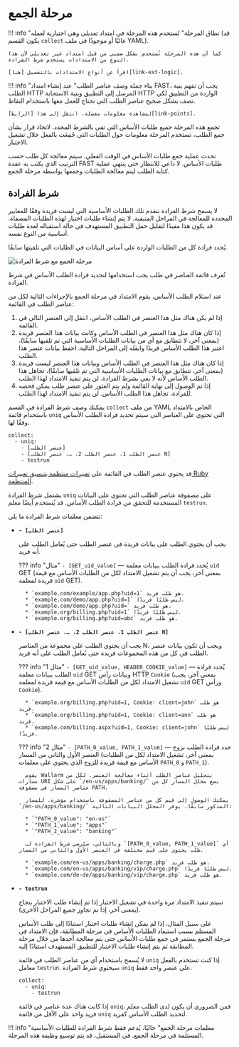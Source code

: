 [link-points]:          points/intro.md
[link-ruby-regexp]:     http://ruby-doc.org/core-2.6.1/doc/regexp_rdoc.html
[link-ext-logic]:       logic.md

[img-collect-uniq]:    ../../images/fast/dsl/en/phases/collect-uniq.png

# مرحلة الجمع

!!! info "نطاق المرحلة"
    تُستخدم هذه المرحلة في امتداد تعديلي وهي اختيارية لعمله (قد يكون القسم `collect` غائبًا أو موجودًا في ملف YAML).
    
    كما أن هذه المرحلة تُستخدم بشكل ضمني من قبل امتداد غير تعديلي لأن هذا النوع من الامتدادات يستخدم شرط الفرادة.
    
    اقرأ عن أنواع الامتدادات بالتفصيل [هنا][link-ext-logic].

!!! info "بناء جملة وصف عناصر الطلب"
    عند إنشاء امتداد FAST، يجب أن تفهم بنية الطلب HTTP المرسل إلى التطبيق وبنية الاستجابة HTTP الواردة من التطبيق لكي تصف بشكل صحيح عناصر الطلب التي تحتاج للعمل معها باستخدام النقاط.
    
    لمشاهدة معلومات مفصلة، انتقل إلى هذا [الرابط][link-points].

تجمع هذه المرحلة جميع طلبات الأساس التي تفي بالشرط المحدد. لاتخاذ قرار بشأن جمع الطلب، تستخدم المرحلة معلومات حول الطلبات التي جُمِعَت بالفعل خلال تشغيل الاختبار.

تحدث عملية جمع طلبات الأساس في الوقت الفعلي. سيتم معالجة كل طلب حسب الترتيب الذي يكتب به عقدة FAST طلبات الأساس. لا داعي للانتظار حتى ينتهي عملية كتابة الطلب ليتم معالجة الطلبات وجمعها بواسطة مرحلة الجمع.

## شرط الفرادة

لا يسمح شرط الفرادة بتقدم تلك الطلبات الأساسية التي ليست فريدة وفقًا للمعايير المحددة للمعالجة في المراحل المتبقية. لا يتم إنشاء طلبات اختبار لهذه الطلبات المصفاة. قد يكون هذا مفيدًا لتقليل حمل التطبيق المستهدف في حالة استقباله لعدة طلبات أساسية من النوع نفسه.

يُحدد فرادة كل من الطلبات الواردة على أساس البيانات في الطلبات التي تلقيتها سابقًا.

![مرحلة الجمع مع شرط الفرادة][img-collect-uniq]

تُعرف قائمة العناصر في طلب يجب استخدامها لتحديد فرادة الطلب الأساس في شرط الفرادة.

عند استلام الطلب الأساس، يقوم الامتداد في مرحلة الجمع بالإجراءات التالية لكل من عناصر الطلب في القائمة:
1. إذا لم يكن هناك مثل هذا العنصر في الطلب الأساس، انتقل إلى العنصر التالي في القائمة.
2. إذا كان هناك مثل هذا العنصر في الطلب الأساس وكانت بيانات هذا العنصر فريدة (بمعنى آخر، لا تتطابق مع أي من بيانات الطلبات الأساسية التي تم تلقيها سابقًا)، اعتبر هذا الطلب الأساس فريدًا وانقله إلى المراحل التالية. احفظ بيانات عنصر هذا الطلب.
3. إذا كان هناك مثل هذا العنصر في الطلب الأساس وبيانات هذا العنصر ليست فريدة (بمعنى آخر، تتطابق مع بيانات الطلبات الأساسية التي تم تلقيها سابقًا)، تجاهل هذا الطلب الأساس لأنه لا يفي بشرط الفرادة. لن يتم تنفيذ الامتداد لهذا الطلب.
4. إذا تم الوصول إلى نهاية القائمة ولم يتم العثور على عنصر طلب يمكن فحصه للفرادة، تجاهل هذا الطلب الأساس. لن يتم تنفيذ الامتداد لهذا الطلب.

يمكنك وصف شرط الفرادة في القسم `collect` من ملف YAML الخاص بالامتداد باستخدام قائمة `uniq` التي تحتوي على العناصر التي سيتم تحديد فرادة الطلب الأساس وفقًا لها.

```
collect:
  - uniq:
    - [عنصر الطلب]
    - [عنصر الطلب 1، عنصر الطلب 2، …، عنصر الطلب N]
    - testrun
```  

قد يحتوي عنصر الطلب في القائمة على [تعبيرات منتظمة بتنسيق تعبيرات Ruby المنتظمة][link-ruby-regexp].

يشتمل شرط الفرادة `uniq` على مصفوفة عناصر الطلب التي تحتوي على البيانات المستخدمة للتحقق من فرادة الطلب الأساس. قد يُستخدم أيضًا معلم `testrun`.

تتضمن معلمات شرط الفرادة ما يلي:

* **`- [عنصر الطلب]`**
    
    يجب أن يحتوي الطلب على بيانات فريدة في عنصر الطلب حتى يُعامل الطلب على أنه فريد.
    
    ??? info "مثال"
        `- [GET_uid_value]` — يُحدد فرادة الطلب ببيانات معلمة `uid` GET (بمعنى آخر، يجب أن يتم تشغيل الامتداد لكل من الطلبات الأساس مع قيمة فريدة لمعلمة `uid` GET).

        * `example.com/example/app.php?uid=1` هو طلب فريد.
        * `example.com/demo/app.php?uid=1` ليس طلبًا فريدًا.
        * `example.com/demo/app.php?uid=` هو طلب فريد.
        * `example.org/billing.php?uid=1` ليس طلبًا فريدًا.
        * `example.org/billing.php?uid=abc` هو طلب فريد.

* **`- [عنصر الطلب 1، عنصر الطلب 2، …، عنصر الطلب N]`**
    
    يجب أن يحتوي الطلب على مجموعة من العناصر N، ويجب أن تكون بيانات عنصر الطلب في كل من هذه المجموعات فريدة حتى يُعامل الطلب على أنه فريد.
    
    ??? info "مثال 1"
        `- [GET_uid_value, HEADER_COOKIE_value]` — يُحدد فرادة الطلب ببيانات معلمة `uid` GET وبيانات رأس HTTP `Cookie` (بمعنى آخر، يجب تشغيل الامتداد لكل من الطلبات الأساس مع قيمة فريدة لمعلمة `uid` GET ورأس `Cookie`).

        * `example.org/billing.php?uid=1, Cookie: client=john` هو طلب فريد.
        * `example.org/billing.php?uid=1, Cookie: client=ann` هو طلب فريد.
        * `example.com/billing.aspx?uid=1, Cookie: client=john` ليس طلبًا فريدًا.
    
    ??? info "مثال 2"
        `- [PATH_0_value, PATH_1_value]` — حدد فرادة الطلب بزوج العنصر الأول والثاني من المسار (بمعنى آخر، تشغيل الامتداد لكل من الطلبات الأساس مع قيمة فريدة للزوج الذي يحتوي على معلمات `PATH_0` و `PATH_1`).
            
        يقوم Wallarm بتحليل عناصر الطلب أثناء معالجة العنصر. لكل من مسارات URI على شكل `/en-us/apps/banking/` يضع محلل المسار كل من عناصر المسار في مصفوفة PATH.
            
        يمكنك الوصول إلى قيم كل من عناصر المصفوفة باستخدام مؤشره. للمسار `/en-us/apps/banking/` المذكور سابقًا، يوفر المحلل البيانات التالية:

        * `"PATH_0_value": "en-us"`
        * `"PATH_1_value": "apps"`
        * `"PATH_2_value": "banking"`
            
        وبالتالي، سيُرضي شرط الفرادة لـ `[PATH_0_value, PATH_1_value]` أي طلب يحتوي على قيم مختلفة في العنصر الأول والثاني من المسار.

        * `example.com/en-us/apps/banking/charge.php` هو طلب فريد.
        * `example.com/en-us/apps/banking/vip/charge.php` ليس طلبًا فريدًا.
        * `example.com/de-de/apps/banking/vip/charge.php` هو طلب فريد.
    
* **`- testrun`**
    
    سيتم تنفيذ الامتداد مرة واحدة في تشغيل الاختبار إذا تم إنشاء طلب الاختبار بنجاح (بمعنى آخر، إذا تم تجاوز جميع المراحل الأخرى).
    
    على سبيل المثال، إذا لم يمكن إنشاء طلبات اختبار استنادًا إلى طلب الأساس المستلم بسبب استبعاد الطلبات الأساس في مرحلة المطابقة، فإن الامتداد في مرحلة الجمع يستمر في جمع طلبات الأساس حتى يتم معالجة أحدها من خلال مرحلة المطابقة ثم يتم إنشاء طلبات الاختبار للتطبيق المستهدف استنادًا إليه.
    
    لا يُسمح باستخدام أي من عناصر الطلب في قائمة `uniq` إذا كنت تستخدم بالفعل معامل `testrun`. سيحتوي شرط الفرادة `uniq` على عنصر واحد فقط.
    
    ```
    collect:
      - uniq:
        - testrun 
    ```
    
    إذا كانت هناك عدة عناصر في قائمة `uniq`، فمن الضروري أن يكون لدى الطلب معلم فريد واحد على الأقل من قائمة `uniq` لتحديد الطلب الأساس كفريد. 



!!! info "معلمات مرحلة الجمع"
    حاليًا، يُدعم فقط شرط الفرادة للطلبات الأساسية المستلمة في مرحلة الجمع. في المستقبل، قد يتم توسيع وظيفة هذه المرحلة.